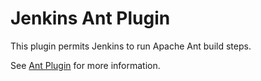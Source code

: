 Jenkins Ant Plugin
=========================

This plugin permits Jenkins to run Apache Ant build steps.

See [Ant Plugin](https://wiki.jenkins-ci.org/display/JENKINS/Ant+Plugin) for more information.